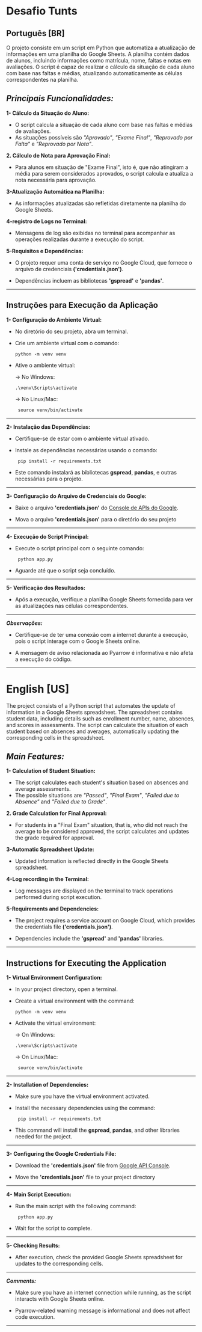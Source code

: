 
# Desafio Tunts
## Português [BR]

O projeto consiste em um script em Python que automatiza a atualização de informações em uma planilha do Google Sheets. A planilha contém dados de alunos, incluindo informações como matrícula, nome, faltas e notas em avaliações. O script é capaz de realizar o cálculo da situação de cada aluno com base nas faltas e médias, atualizando automaticamente as células correspondentes na planilha.

_Principais Funcionalidades:_
--

**1- Cálculo da Situação do Aluno:**

- O script calcula a situação de cada aluno com base nas faltas e médias de avaliações.
- As situações possíveis são *"Aprovado"*, *"Exame Final"*, *"Reprovado por Falta"* e *"Reprovado por Nota"*.

**2. Cálculo de Nota para Aprovação Final:**

- Para alunos em situação de "Exame Final", isto é, que não atingiram a média para serem considerados aprovados, o script calcula e atualiza a nota necessária para aprovação.

**3-Atualização Automática na Planilha:**

- As informações atualizadas são refletidas diretamente na planilha do Google Sheets.

**4-registro de Logs no Terminal:**

- Mensagens de log são exibidas no terminal para acompanhar as operações realizadas durante a execução do script.

**5-Requisitos e Dependências:**

- O projeto requer uma conta de serviço no Google Cloud, que fornece o arquivo de credenciais **('credentials.json')**.

- Dependências incluem as bibliotecas **'gspread'** e **'pandas'**.















---
  ## Instruções para Execução da Aplicação

 **1- Configuração do Ambiente Virtual:**

- No diretório do seu projeto, abra um terminal.

- Crie um ambiente virtual com o comando:

      python -m venv venv
   
- Ative o ambiente virtual:

   -> No Windows:

      .\venv\Scripts\activate

   -> No Linux/Mac:

       source venv/bin/activate


---
**2- Instalação das Dependências:**

- Certifique-se de estar com o ambiente virtual ativado.

- Instale as dependências necessárias usando o comando:
       
       pip install -r requirements.txt

- Este comando instalará as bibliotecas **gspread**, **pandas**, e outras necessárias para o projeto.


---
**3- Configuração do Arquivo de Credenciais do Google:**

- Baixe o arquivo **'credentials.json'** do [Console de APIs do Google](https://console.cloud.google.com/apis/library?hl=pt-BR).

- Mova o arquivo **'credentials.json'** para o diretório do seu projeto
---

**4- Execução do Script Principal:**

- Execute o script principal com o seguinte comando:

       python app.py

- Aguarde até que o script seja concluído.

---

**5- Verificação dos Resultados:**

- Após a execução, verifique a planilha Google Sheets fornecida para ver as atualizações nas células correspondentes.

---


__*Observações:*__

- Certifique-se de ter uma conexão com a internet durante a execução, pois o script interage com o Google Sheets online.

- A mensagem de aviso relacionada ao Pyarrow é informativa e não afeta a execução do código.

---
# English [US]  
   
The project consists of a Python script that automates the update of information in a Google Sheets spreadsheet. The spreadsheet contains student data, including details such as enrollment number, name, absences, and scores in assessments. The script can calculate the situation of each student based on absences and averages, automatically updating the corresponding cells in the spreadsheet.


_Main Features:_
--

**1- Calculation of Student Situation:**

- The script calculates each student's situation based on absences and average assessments.
- The possible situations are *"Passed"*, *"Final Exam"*, *"Failed due to Absence"* and *"Failed due to Grade"*.

**2. Grade Calculation for Final Approval:**

- For students in a "Final Exam" situation, that is, who did not reach the average to be considered approved, the script calculates and updates the grade required for approval.

**3-Automatic Spreadsheet Update:**

-  Updated information is reflected directly in the Google Sheets spreadsheet.

**4-Log recording in the Terminal:**

- Log messages are displayed on the terminal to track operations performed during script execution.

**5-Requirements and Dependencies:**

- The project requires a service account on Google Cloud, which provides the credentials file **('credentials.json')**.

- Dependencies include the **'gspread'** and **'pandas'** libraries.
---

 ## Instructions for Executing the Application

 **1- Virtual Environment Configuration:**

- In your project directory, open a terminal.

- Create a virtual environment with the command:

      python -m venv venv
   
- Activate the virtual environment:

   -> On Windows:

      .\venv\Scripts\activate

   -> On Linux/Mac:

       source venv/bin/activate

---

**2- Installation of Dependencies:**

- Make sure you have the virtual environment activated.

- Install the necessary dependencies using the command:
       
       pip install -r requirements.txt

- This command will install the **gspread**, **pandas**, and other libraries needed for the project.


---
   
**3- Configuring the Google Credentials File:**

- Download the **'credentials.json'** file from [Google API Console](https://console.cloud.google.com/apis/library?hl=pt-BR).

- Move the **'credentials.json'** file to your project directory
---

**4- Main Script Execution:**

- Run the main script with the following command:

       python app.py

- Wait for the script to complete.

---

**5- Checking Results:**

- After execution, check the provided Google Sheets spreadsheet for updates to the corresponding cells.

---


__*Comments:*__

- Make sure you have an internet connection while running, as the script interacts with Google Sheets online.

- Pyarrow-related warning message is informational and does not affect code execution.

---

